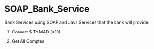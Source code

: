 # SOAP_Bank_Service
Bank Services using SOAP and Java
Services that the bank will provide:

1. Convert $ To MAD (*10)

2. Get All Comptes


